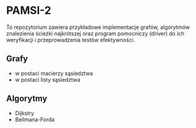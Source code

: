 # PAMSI-2

To repozytorium zawiera przykładowe implementacje grafów, algorytmów znalezienia ścieżki najkrótszej oraz program pomocniczy (driver) do ich weryfikacji i przeprowadzenia testów efektywności.

## Grafy
- w postaci macierzy sąsiedztwa
- w postaci listy sąsiedztwa

## Algorytmy
- Dijkstry
- Bellmana-Forda
